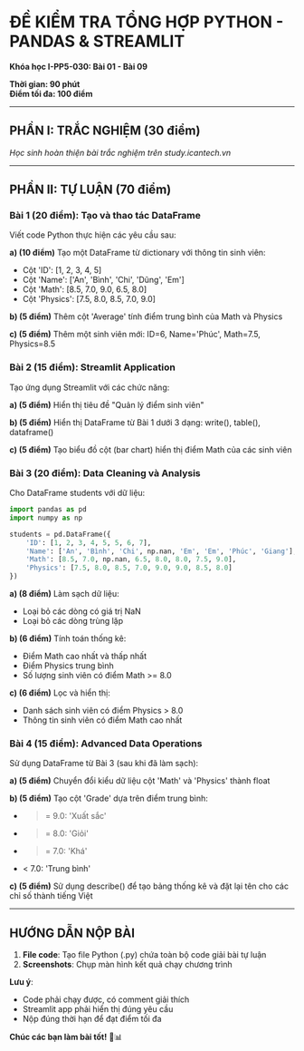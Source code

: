 # ĐỀ KIỂM TRA TỔNG HỢP PYTHON - PANDAS & STREAMLIT
**Khóa học I-PP5-030: Bài 01 - Bài 09**

**Thời gian: 90 phút**  
**Điểm tối đa: 100 điểm**

---

## PHẦN I: TRẮC NGHIỆM (30 điểm)
*Học sinh hoàn thiện bài trắc nghiệm trên study.icantech.vn*

---

## PHẦN II: TỰ LUẬN (70 điểm)

### Bài 1 (20 điểm): Tạo và thao tác DataFrame
Viết code Python thực hiện các yêu cầu sau:

**a) (10 điểm)** Tạo một DataFrame từ dictionary với thông tin sinh viên:
- Cột 'ID': [1, 2, 3, 4, 5]
- Cột 'Name': ['An', 'Bình', 'Chi', 'Dũng', 'Em']
- Cột 'Math': [8.5, 7.0, 9.0, 6.5, 8.0]
- Cột 'Physics': [7.5, 8.0, 8.5, 7.0, 9.0]

**b) (5 điểm)** Thêm cột 'Average' tính điểm trung bình của Math và Physics

**c) (5 điểm)** Thêm một sinh viên mới: ID=6, Name='Phúc', Math=7.5, Physics=8.5

### Bài 2 (15 điểm): Streamlit Application
Tạo ứng dụng Streamlit với các chức năng:

**a) (5 điểm)** Hiển thị tiêu đề "Quản lý điểm sinh viên"

**b) (5 điểm)** Hiển thị DataFrame từ Bài 1 dưới 3 dạng: write(), table(), dataframe()

**c) (5 điểm)** Tạo biểu đồ cột (bar chart) hiển thị điểm Math của các sinh viên

### Bài 3 (20 điểm): Data Cleaning và Analysis
Cho DataFrame students với dữ liệu:
```python
import pandas as pd
import numpy as np

students = pd.DataFrame({
    'ID': [1, 2, 3, 4, 5, 5, 6, 7],
    'Name': ['An', 'Bình', 'Chi', np.nan, 'Em', 'Em', 'Phúc', 'Giang'],
    'Math': [8.5, 7.0, np.nan, 6.5, 8.0, 8.0, 7.5, 9.0],
    'Physics': [7.5, 8.0, 8.5, 7.0, 9.0, 9.0, 8.5, 8.0]
})
```

**a) (8 điểm)** Làm sạch dữ liệu:
- Loại bỏ các dòng có giá trị NaN
- Loại bỏ các dòng trùng lặp

**b) (6 điểm)** Tính toán thống kê:
- Điểm Math cao nhất và thấp nhất
- Điểm Physics trung bình
- Số lượng sinh viên có điểm Math >= 8.0

**c) (6 điểm)** Lọc và hiển thị:
- Danh sách sinh viên có điểm Physics > 8.0
- Thông tin sinh viên có điểm Math cao nhất

### Bài 4 (15 điểm): Advanced Data Operations
Sử dụng DataFrame từ Bài 3 (sau khi đã làm sạch):

**a) (5 điểm)** Chuyển đổi kiểu dữ liệu cột 'Math' và 'Physics' thành float

**b) (5 điểm)** Tạo cột 'Grade' dựa trên điểm trung bình:
- >= 9.0: 'Xuất sắc'
- >= 8.0: 'Giỏi'  
- >= 7.0: 'Khá'
- < 7.0: 'Trung bình'

**c) (5 điểm)** Sử dụng describe() để tạo bảng thống kê và đặt lại tên cho các chỉ số thành tiếng Việt

---

## HƯỚNG DẪN NỘP BÀI

1. **File code**: Tạo file Python (.py) chứa toàn bộ code giải bài tự luận
2. **Screenshots**: Chụp màn hình kết quả chạy chương trình

**Lưu ý**: 
- Code phải chạy được, có comment giải thích
- Streamlit app phải hiển thị đúng yêu cầu
- Nộp đúng thời hạn để đạt điểm tối đa

**Chúc các bạn làm bài tốt!** 🚀📊
